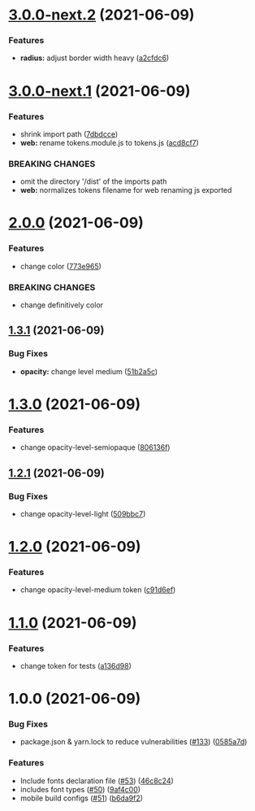 # [3.0.0-next.2](https://github.com/eltongarbin/my-tokens/compare/v3.0.0-next.1...v3.0.0-next.2) (2021-06-09)


### Features

* **radius:** adjust border width heavy ([a2cfdc6](https://github.com/eltongarbin/my-tokens/commit/a2cfdc67b03d53152d186f8613176ae0fa889549))

# [3.0.0-next.1](https://github.com/eltongarbin/my-tokens/compare/v2.0.0...v3.0.0-next.1) (2021-06-09)


### Features

* shrink import path ([7dbdcce](https://github.com/eltongarbin/my-tokens/commit/7dbdcce80229aef969b9a59dfceb6a7ca84ab5a9))
* **web:** rename tokens.module.js to tokens.js ([acd8cf7](https://github.com/eltongarbin/my-tokens/commit/acd8cf7ec1a78cfde40fa581adaa06f8b937ba90))


### BREAKING CHANGES

* omit the directory '/dist' of the imports path
* **web:** normalizes tokens filename for web renaming js exported

# [2.0.0](https://github.com/eltongarbin/my-tokens/compare/v1.3.1...v2.0.0) (2021-06-09)

### Features

- change color ([773e965](https://github.com/eltongarbin/my-tokens/commit/773e965d983ee5084e51b06b5cc1c1def6e1b60c))

### BREAKING CHANGES

- change definitively color

## [1.3.1](https://github.com/eltongarbin/my-tokens/compare/v1.3.0...v1.3.1) (2021-06-09)

### Bug Fixes

- **opacity:** change level medium ([51b2a5c](https://github.com/eltongarbin/my-tokens/commit/51b2a5c32b222afc517dae3b75e4c9926398c65b))

# [1.3.0](https://github.com/eltongarbin/my-tokens/compare/v1.2.1...v1.3.0) (2021-06-09)

### Features

- change opacity-level-semiopaque ([806136f](https://github.com/eltongarbin/my-tokens/commit/806136fba97d9aa2d0cf30238db47d2c452b720a))

## [1.2.1](https://github.com/eltongarbin/my-tokens/compare/v1.2.0...v1.2.1) (2021-06-09)

### Bug Fixes

- change opacity-level-light ([509bbc7](https://github.com/eltongarbin/my-tokens/commit/509bbc745677b4c33f9156e48b55e03e5422b553))

# [1.2.0](https://github.com/eltongarbin/my-tokens/compare/v1.1.0...v1.2.0) (2021-06-09)

### Features

- change opacity-level-medium token ([c91d6ef](https://github.com/eltongarbin/my-tokens/commit/c91d6eff193fd83100181e0842f46b61db621a04))

# [1.1.0](https://github.com/eltongarbin/my-tokens/compare/v1.0.0...v1.1.0) (2021-06-09)

### Features

- change token for tests ([a136d98](https://github.com/eltongarbin/my-tokens/commit/a136d98ca57f22aded993b2f796eccb56c7190f9))

# 1.0.0 (2021-06-09)

### Bug Fixes

- package.json & yarn.lock to reduce vulnerabilities ([#133](https://github.com/eltongarbin/my-tokens/issues/133)) ([0585a7d](https://github.com/eltongarbin/my-tokens/commit/0585a7d79c3c7fb652ad26be55c27f00e9809cae))

### Features

- Include fonts declaration file ([#53](https://github.com/eltongarbin/my-tokens/issues/53)) ([46c8c24](https://github.com/eltongarbin/my-tokens/commit/46c8c245890d8418ab9ceacd35071988b61c32c9))
- includes font types ([#50](https://github.com/eltongarbin/my-tokens/issues/50)) ([9af4c00](https://github.com/eltongarbin/my-tokens/commit/9af4c0074735a9acc27dd7201701fd7d1017f8b7))
- mobile build configs ([#51](https://github.com/eltongarbin/my-tokens/issues/51)) ([b6da9f2](https://github.com/eltongarbin/my-tokens/commit/b6da9f26f02caac395d39c43a935630bdb6b68b4))
